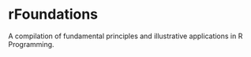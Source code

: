 # rFoundations
A compilation of fundamental principles and illustrative applications in R Programming.
